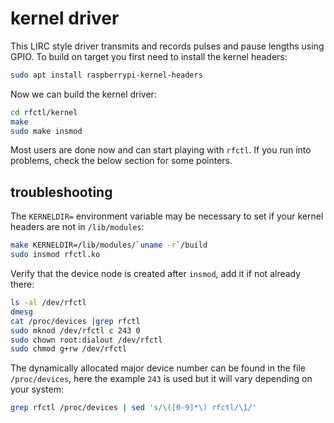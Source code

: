 kernel driver
=============

This LIRC style driver transmits and records pulses and pause lengths
using GPIO.  To build on target you first need to install the kernel
headers:

```sh
sudo apt install raspberrypi-kernel-headers
```

Now we can build the kernel driver:

```sh
cd rfctl/kernel
make
sudo make insmod
```

Most users are done now and can start playing with `rfctl`.  If you run
into problems, check the below section for some pointers.


troubleshooting
---------------

The `KERNELDIR=` environment variable may be necessary to set if your
kernel headers are not in `/lib/modules`:

```sh
make KERNELDIR=/lib/modules/`uname -r`/build
sudo insmod rfctl.ko
```

Verify that the device node is created after `insmod`, add it if not
already there:

```sh
ls -al /dev/rfctl
dmesg
cat /proc/devices |grep rfctl
sudo mknod /dev/rfctl c 243 0
sudo chown root:dialout /dev/rfctl
sudo chmod g+rw /dev/rfctl
```

The dynamically allocated major device number can be found in the file
`/proc/devices`, here the example `243` is used but it will vary
depending on your system:

```sh
grep rfctl /proc/devices | sed 's/\([0-9]*\) rfctl/\1/'
```

